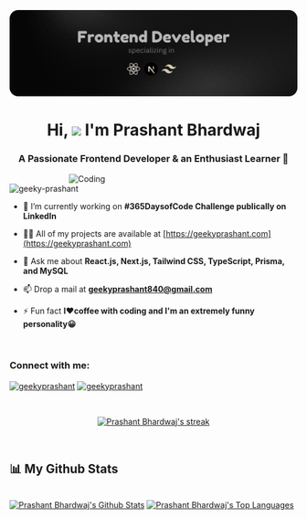 ![GitHub Banner Desktop Demo](./readme-images/GeekyPrashant-GitHub-Banner.png "Desktop Demo")
<h1 align="center">Hi, <img src="https://github.com/TheDudeThatCode/TheDudeThatCode/blob/master/Assets/Hi.gif" width="32"> I'm Prashant Bhardwaj</h1>
<h3 align="center">A Passionate Frontend Developer & an Enthusiast Learner 💎</h3>
<img align="right" alt="Coding" width="400" src="https://cdn.dribbble.com/users/1025838/screenshots/6220885/devguy3.gif">

<p align="left"> <img src="https://komarev.com/ghpvc/?username=geeky-prashant&label=Profile%20views&color=0e75b6&style=flat" alt="geeky-prashant" /> </p>

- 🔭 I’m currently working on **#365DaysofCode Challenge publically on LinkedIn**

- 👨‍💻 All of my projects are available at [https://geekyprashant.com](https://geekyprashant.com)

- 💬 Ask me about **React.js, Next.js, Tailwind CSS, TypeScript, Prisma, and MySQL**

- 📫 Drop a mail at **geekyprashant840@gmail.com**

- ⚡ Fun fact **I❤️coffee with coding and I'm an extremely funny personality😀**

<br/>

<h3 align="left">Connect with me:</h3>
<p align="left">
<a href="https://linkedin.com/in/geekyprashant" target="blank"><img align="center" src="https://raw.githubusercontent.com/rahuldkjain/github-profile-readme-generator/master/src/images/icons/Social/linked-in-alt.svg" alt="geekyprashant" height="30" width="40" /></a>
<a href="https://x.com/geekyprashantb" target="blank"><img align="center" src="https://raw.githubusercontent.com/rahuldkjain/github-profile-readme-generator/master/src/images/icons/Social/twitter-alt.svg" alt="geekyprashant" height="30" width="40" /></a>
</p>

<br/>

<p align="center">
    <a href="https://github.com/geeky-prashant/github-readme-streak-stats">
        <img title="🔥 Get streak stats for your profile at git.io/streak-stats" alt="Prashant Bhardwaj's streak" src="https://github-readme-streak-stats.herokuapp.com/?user=geeky-prashant&theme=black-ice&hide_border=true&stroke=0000&background=060A0CD0"/>
    </a>
</p>

<br/>

## 📊 My Github Stats

  <br/>
    <a href="https://github.com/geeky-prashant/github-readme-stats"><img alt="Prashant Bhardwaj's Github Stats" src="https://github-readme-stats-sigma-five.vercel.app/api?username=geeky-prashant&show_icons=true&count_private=true&theme=react&hide_border=true&bg_color=0D1117" /></a>
  <a href="https://github.com/geeky-prashant/github-readme-stats"><img alt="Prashant Bhardwaj's Top Languages" src="https://github-readme-stats-sigma-five.vercel.app/api/top-langs/?username=geeky-prashant&langs_count=8&count_private=true&layout=compact&theme=react&hide_border=true&bg_color=0D1117" /></a>
  <br/>
